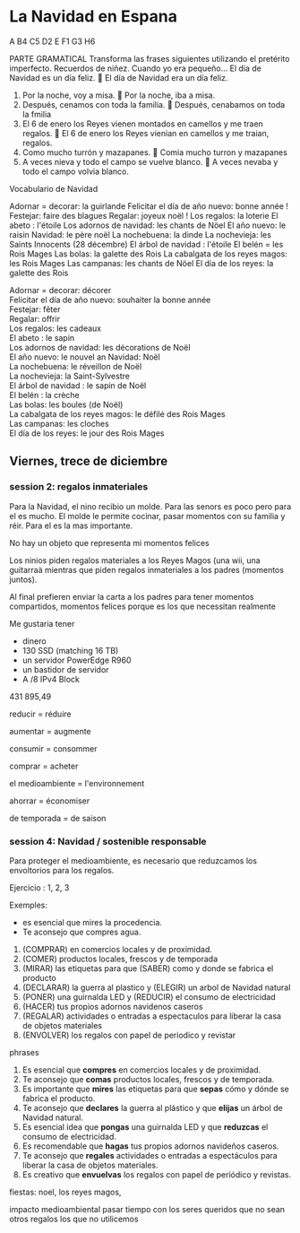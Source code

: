 # La Navidad en Espana

A
B4
C5
D2
E
F1
G3
H6


PARTE GRAMATICAL
Transforma las frases siguientes utilizando el pretérito imperfecto.
Recuerdos de niñez. Cuando yo era pequeño…
El día de Navidad es un día feliz.  El día de Navidad era un día feliz.
1. Por la noche, voy a misa. 
Por la noche, iba a misa.
2. Después, cenamos con toda la familia. 
Después, cenabamos on toda la fmilia
3. El 6 de enero los Reyes vienen montados en camellos y me traen regalos. 
El 6 de enero los Reyes vienian en camellos y me traian, regalos.
4. Como mucho turrón y mazapanes. 
Comia mucho turron y mazapanes
5. A veces nieva y todo el campo se vuelve blanco. 
A veces nevaba y todo el campo volvia blanco.

Vocabulario de Navidad

Adornar = decorar: la guirlande
Felicitar el día de año nuevo: bonne année !
Festejar: faire des blagues
Regalar: joyeux noël !
Los regalos: la loterie
El abeto : l'étoile
Los adornos de navidad: les chants de Nöel
El año nuevo: le raisin
Navidad: le père noël
La nochebuena: la dinde
La nochevieja: les Saints Innocents (28 décembre)
El árbol de navidad : l'étoile
El belén = les Rois Mages
Las bolas: la galette des Rois
La cabalgata de los reyes magos: les Rois Mages
Las campanas: les chants de Nöel
El día de los reyes: la galette des Rois



Adornar = decorar: décorer  
Felicitar el día de año nuevo: souhaiter la bonne année  
Festejar: fêter  
Regalar: offrir  
Los regalos: les cadeaux  
El abeto : le sapin  
Los adornos de navidad: les décorations de Noël  
El año nuevo: le nouvel an
Navidad: Noël  
La nochebuena: le réveillon de Noël  
La nochevieja: la Saint-Sylvestre  
El árbol de navidad : le sapin de Noël  
El belén : la crèche  
Las bolas: les boules (de Noël)  
La cabalgata de los reyes magos: le défilé des Rois Mages  
Las campanas: les cloches  
El día de los reyes: le jour des Rois Mages

## Viernes, trece de diciembre
### session 2: regalos inmateriales

Para la Navidad, el nino recibio  un molde. Para las senors es poco pero para el es mucho.
El molde le permite cocinar, pasar momentos con su familia y réir. Para el es la mas importante.


No hay un objeto que representa mi momentos felices

Los ninios piden regalos materiales a los Reyes Magos (una wii, una guitarraà mientras que piden regalos inmateriales a los padres (momentos juntos).

Al final prefieren enviar la carta a los padres para tener momentos compartidos, momentos felices porque es los que necessitan realmente


Me gustaria tener
- dinero
- 130 SSD (matching 16 TB)
- un servidor PowerEdge R960
- un bastidor de servidor
- A /8 IPv4 Block

<!--

Querida mama

1. Espero que estés bien y que te vaya bien.
2. Quiero agradecerte todo lo que haces por mí.
3. Espero que pases más tiempo conmigo.

-->

431 895,49

reducir = réduire

aumentar = augmente

consumir = consommer

comprar = acheter

el medioambiente = l'environnement

ahorrar = économiser

de temporada = de saison

### session 4: Navidad / sostenible responsable

Para proteger el medioambiente, es necesario que reduzcamos los envoltorios para los regalos.

Ejercicio : 1, 2, 3

Exemples:

- es esencial que mires la procedencia.
- Te aconsejo que compres agua.

1. (COMPRAR) en comercios locales y de proximidad.
2. (COMER) productos locales, frescos y de temporada
3. (MIRAR) las etiquetas para que (SABER) como y donde se fabrica el producto
4. (DECLARAR) la guerra al plastico y (ELEGIR) un arbol de Navidad natural
5. (PONER) una guirnalda LED y (REDUCIR) el consumo de electricidad
6. (HACER) tus propios adornos navidenos caseros
7. (REGALAR) actividades o entradas a espectaculos para liberar la casa de objetos materiales
8. (ENVOLVER) los regalos con papel de periodico y revistar

phrases

1. Es esencial que **compres** en comercios locales y de proximidad.
2. Te aconsejo que **comas** productos locales, frescos y de temporada.
3. Es importante que **mires** las etiquetas para que **sepas** cómo y dónde se fabrica el producto.
4. Te aconsejo que **declares** la guerra al plástico y que **elijas** un árbol de Navidad natural.
5. Es esencial idea que **pongas** una guirnalda LED y que **reduzcas** el consumo de electricidad.
6. Es recomendable que **hagas** tus propios adornos navideños caseros.
7. Te aconsejo que **regales** actividades o entradas a espectáculos para liberar la casa de objetos materiales.
8. Es creativo que **envuelvas** los regalos con papel de periódico y revistas.

fiestas:  noel, los reyes magos, 



impacto medioambiental
pasar tiempo con los seres queridos
que no sean otros regalos los que no utilicemos


